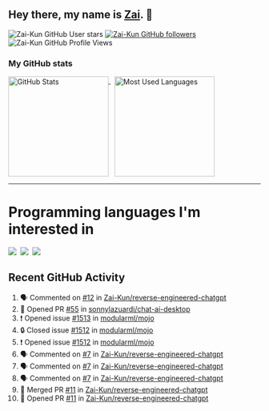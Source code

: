 ## Hey there, my name is [Zai](https://github.com/Zai-Kun). 👋

![Zai-Kun GitHub User stars](https://img.shields.io/github/stars/Zai-Kun?color=yellow&style=flat-square&label=Stars&affiliations=OWNER)
[![Zai-Kun GitHub followers](https://img.shields.io/github/followers/Zai-Kun?color=green&style=flat-square&label=Followers)](https://github.com/Zai-Kun?tab=followers)
![Zai-Kun GitHub Profile Views](https://komarev.com/ghpvc/?username=your-Zai-Kun&style=flat-square&label=Profile+views)

### My GitHub stats

<p>
  <a href = "https://github.com/Zai-Kun">
    <picture>
      <source media="(prefers-color-scheme: dark)" srcset="https://github-readme-stats.vercel.app/api?username=Zai-Kun&theme=monokai&show_icons=true&hide_border=true&count_private=true">
      <source media="(prefers-color-scheme: light)" srcset="https://github-readme-stats.vercel.app/api?username=Zai-Kun&theme=buefy&show_icons=true&hide_border=true&count_private=true">
      <img height="200" align="top" src="https://github-readme-stats.vercel.app/api?username=Zai-Kun&theme=buefy&show_icons=true&hide_border=true&count_private=true" alt="GitHub Stats">
    </picture>
  </a>&nbsp;

  <a href = "https://github.com/Zai-Kun">
    <picture>
      <source media="(prefers-color-scheme: dark)" srcset="https://github-readme-stats.vercel.app/api/top-langs/?username=Zai-Kun&theme=monokai&show_icons=true&hide_border=true&layout=compact">
      <source media="(prefers-color-scheme: light)" srcset="https://github-readme-stats.vercel.app/api/top-langs/?username=Zai-Kun&theme=buefy&show_icons=true&hide_border=true&layout=compact">
      <img height="200" align="top" src="https://github-readme-stats.vercel.app/api/top-langs/?username=Zai-Kun&theme=buefy&show_icons=true&hide_border=true&layout=compact" alt="Most Used Languages">
    </picture>
  </a>
</p>

<hr>

<h1 align="left">Programming languages I'm interested in</h1>

<p align="left">
<a href=https://www.python.org><img src="https://skillicons.dev/icons?i=python" /></a>&nbsp;
<a href=https://go.dev><img src="https://skillicons.dev/icons?i=go" /></a>&nbsp;
<a href=https://www.rust-lang.org><img src="https://skillicons.dev/icons?i=rust" /></a>
</p>

## Recent GitHub Activity
<!--START_SECTION:activity-->
1. 🗣 Commented on [#12](https://github.com/Zai-Kun/reverse-engineered-chatgpt/issues/12#issuecomment-1868377685) in [Zai-Kun/reverse-engineered-chatgpt](https://github.com/Zai-Kun/reverse-engineered-chatgpt)
2. 💪 Opened PR [#55](https://github.com/sonnylazuardi/chat-ai-desktop/pull/55) in [sonnylazuardi/chat-ai-desktop](https://github.com/sonnylazuardi/chat-ai-desktop)
3. ❗ Opened issue [#1513](https://github.com/modularml/mojo/issues/1513) in [modularml/mojo](https://github.com/modularml/mojo)
4. 🔒 Closed issue [#1512](https://github.com/modularml/mojo/issues/1512) in [modularml/mojo](https://github.com/modularml/mojo)
5. ❗ Opened issue [#1512](https://github.com/modularml/mojo/issues/1512) in [modularml/mojo](https://github.com/modularml/mojo)
6. 🗣 Commented on [#7](https://github.com/Zai-Kun/reverse-engineered-chatgpt/issues/7#issuecomment-1859146975) in [Zai-Kun/reverse-engineered-chatgpt](https://github.com/Zai-Kun/reverse-engineered-chatgpt)
7. 🗣 Commented on [#7](https://github.com/Zai-Kun/reverse-engineered-chatgpt/issues/7#issuecomment-1857771977) in [Zai-Kun/reverse-engineered-chatgpt](https://github.com/Zai-Kun/reverse-engineered-chatgpt)
8. 🗣 Commented on [#7](https://github.com/Zai-Kun/reverse-engineered-chatgpt/issues/7#issuecomment-1856250640) in [Zai-Kun/reverse-engineered-chatgpt](https://github.com/Zai-Kun/reverse-engineered-chatgpt)
9. 🎉 Merged PR [#11](https://github.com/Zai-Kun/reverse-engineered-chatgpt/pull/11) in [Zai-Kun/reverse-engineered-chatgpt](https://github.com/Zai-Kun/reverse-engineered-chatgpt)
10. 💪 Opened PR [#11](https://github.com/Zai-Kun/reverse-engineered-chatgpt/pull/11) in [Zai-Kun/reverse-engineered-chatgpt](https://github.com/Zai-Kun/reverse-engineered-chatgpt)
<!--END_SECTION:activity-->